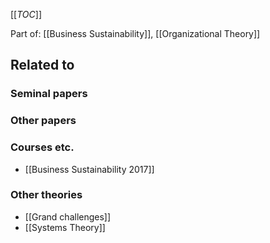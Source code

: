 [[_TOC_]]

Part of: [[Business Sustainability]], [[Organizational Theory]]

## Related to

### Seminal papers

### Other papers

### Courses etc.
* [[Business Sustainability 2017]]

### Other theories
* [[Grand challenges]]
* [[Systems Theory]]